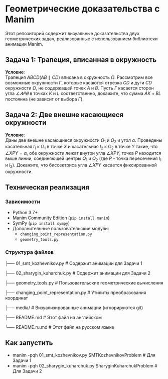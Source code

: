 # Геометрические доказательства с Manim

Этот репозиторий содержит визуальные доказательства двух геометрических задач, реализованные с использованием библиотеки анимации Manim.

## Задача 1: Трапеция, вписанная в окружность

**Условие**:  
Трапеция $ABCD (AB \parallel CD)$ вписана в окружность $\Omega$. 
Рассмотрим все возможные окружности $\Gamma$, которые касаются отрезка $CD$ и дуги $CD$ окружности $\Omega$, не содержащей точек $A$ и $B$. 
Пусть $\Gamma$ касается сторон угла $\angle 𝐴𝑃𝐵$ в точках $K$ и $L$ соответственно, докажите, что сумма $AK + BL$ постоянна (не зависит от выбора $\Gamma$).

## Задача 2: Две внешне касающиеся окружности

**Условие**:  
Даны две внешне касающиеся окружности $\Omega_1$ и $\Omega_2$ и угол $\alpha$. 
Проведены касательная $l_1$ к $\Omega_1$ в точке $X$ и касательная $l_2$ к $\Omega_2$ в точке $Y$ такие, что $\angle XPY = \alpha$, 
обе окружности лежат внутри угла $\angle XPY$, точка $P$ находится выше линии, соединяющей центры $\Omega_1$ и $\Omega_2$ (где $P$ - точка пересечения $l_1$ и $l_2$). 
Докажите, что биссектриса угла ∠𝑋𝑃𝑌 касается фиксированной окружности.

## Техническая реализация

### Зависимости
- Python 3.7+
- Manim Community Edition (`pip install manim`)
- SymPy (`pip install sympy`)
- Дополнительные пользовательские модули:
  - `changing_point_representation.py`
  - `geometry_tools.py`

### Структура файлов

├── 01_smt_kozhevnikov.py # Содержит анимации для Задачи 1

├── 02_sharygin_kuharchuk.py # Содержит анимации для Задачи 2

├── geometry_tools.py # Пользовательские геометрические вычисления

├── changing_point_representation.py # Утилиты преобразования координат

├── media/ # Визуализированные анимации (игнорируются git)

├── README.md # Этот файл на английском

└── README.ru.md # Этот файл на русском языке

## Как запустить
- manim -pqh 01_smt_kozhevnikov.py SMTKozhevnikovProblem  # Для Задачи 1
- manim -pqh 02_sharygin_kuharchuk.py SharyginKuharchukProblem  # Для Задачи 2
